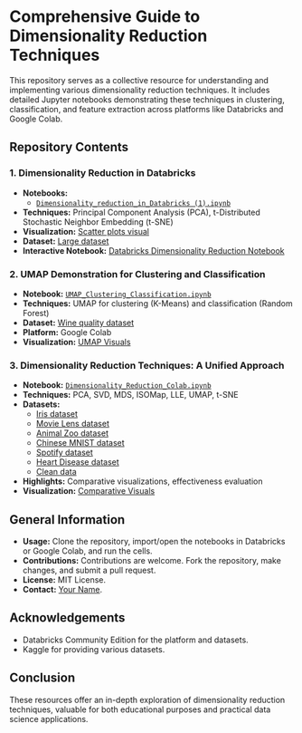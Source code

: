 # Comprehensive Guide to Dimensionality Reduction Techniques

This repository serves as a collective resource for understanding and implementing various dimensionality reduction techniques. It includes detailed Jupyter notebooks demonstrating these techniques in clustering, classification, and feature extraction across platforms like Databricks and Google Colab.

## Repository Contents

### 1. Dimensionality Reduction in Databricks
- **Notebooks:** 
  - [`Dimensionality_reduction_in_Databricks (1).ipynb`](link-to-databricks-notebook)
- **Techniques:** Principal Component Analysis (PCA), t-Distributed Stochastic Neighbor Embedding (t-SNE)
- **Visualization:** [Scatter plots visual](link-to-visualization)
- **Dataset:** [Large dataset](link-to-dataset)
- **Interactive Notebook:** [Databricks Dimensionality Reduction Notebook](https://databricks-prod-cloudfront.cloud.databricks.com/public/4027ec902e239c93eaaa8714f173bcfc/4892408861297746/1055676025481244/6128243937076302/latest.html)

### 2. UMAP Demonstration for Clustering and Classification
- **Notebook:** [`UMAP_Clustering_Classification.ipynb`](link-to-UMAP-notebook)
- **Techniques:** UMAP for clustering (K-Means) and classification (Random Forest)
- **Dataset:** [Wine quality dataset](https://www.kaggle.com/datasets/stephanierodriguezz/wineqt)
- **Platform:** Google Colab
- **Visualization:** [UMAP Visuals](link-to-UMAP-visualization)

### 3. Dimensionality Reduction Techniques: A Unified Approach
- **Notebook:** [`Dimensionality_Reduction_Colab.ipynb`](link-to-Unified-Approach-notebook)
- **Techniques:** PCA, SVD, MDS, ISOMap, LLE, UMAP, t-SNE
- **Datasets:** 
  - [Iris dataset](https://www.kaggle.com/datasets/himanshunakrani/iris-dataset)
  - [Movie Lens dataset](https://www.kaggle.com/datasets/shubhammehta21/movie-lens-small-latest-dataset)
  - [Animal Zoo dataset](https://www.kaggle.com/datasets/sweedendataset/dataset-classification-animal-zoo)
  - [Chinese MNIST dataset](https://www.kaggle.com/datasets/gpreda/chinese-mnist/discussion/244823)
  - [Spotify dataset](https://www.kaggle.com/datasets/geomack/spotifyclassification)
  - [Heart Disease dataset](https://www.kaggle.com/datasets/cherngs/heart-disease-cleveland-uci)
  - [Clean data](https://www.kaggle.com/datasets/rizwan777/cleandata)
- **Highlights:** Comparative visualizations, effectiveness evaluation
- **Visualization:** [Comparative Visuals](link-to-comparative-visualization)

## General Information

- **Usage:** Clone the repository, import/open the notebooks in Databricks or Google Colab, and run the cells.
- **Contributions:** Contributions are welcome. Fork the repository, make changes, and submit a pull request.
- **License:** MIT License.
- **Contact:** [Your Name](mailto:your.email@example.com).

## Acknowledgements

- Databricks Community Edition for the platform and datasets.
- Kaggle for providing various datasets.

## Conclusion

These resources offer an in-depth exploration of dimensionality reduction techniques, valuable for both educational purposes and practical data science applications.
